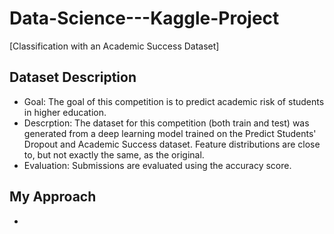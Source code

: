 # Data-Science---Kaggle-Project
[Classification with an Academic Success Dataset]

## Dataset Description
- Goal:  The goal of this competition is to predict academic risk of students in higher education.
- Descrption: The dataset for this competition (both train and test) was generated from a deep learning model trained on the Predict Students' Dropout and Academic Success dataset. Feature distributions are close to, but not exactly the same, as the original. 
- Evaluation: Submissions are evaluated using the accuracy score.

## My Approach 
- 
